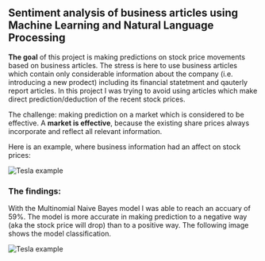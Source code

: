 ## Sentiment analysis of business articles using Machine Learning and Natural Language Processing

**The goal** of this project is making predictions on stock price movements based on business articles. The stress is here to use business articles which contain only considerable information about the company (i.e. introducing a new prodect) including its financial statetment and qauterly report articles. In this project I was trying to avoid using articles which make direct prediction/deduction of the recent stock prices.

The challenge: making prediction on a market which is considered to be effective. A **market is effective**, because the existing share prices always incorporate and reflect all relevant information.

Here is an example, where business information had an affect on stock prices:

![Tesla example](https://github.com/apy444/nlp_sentiment_business_articles/blob/master/img/Tesla_example.png)

### The findings:

With the Multinomial Naive Bayes model I was able to reach an accuary of 59%. The model is more accurate in making prediction to a negative way (aka the stock price will drop) than to a positive way. The following image shows the model classification.

![Tesla example](https://github.com/apy444/nlp_sentiment_business_articles/blob/master/img/model_classification.png)
